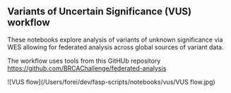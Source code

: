 ## Variants of Uncertain Significance (VUS) workflow

These notebooks explore analysis of variants of unknown significance via WES allowing for federated analysis across global sources of variant data.

The workflow uses tools from this GitHUb repository https://github.com/BRCAChallenge/federated-analysis



![VUS flow](/Users/forei/dev/fasp-scripts/notebooks/vus/VUS flow.jpg)

 


